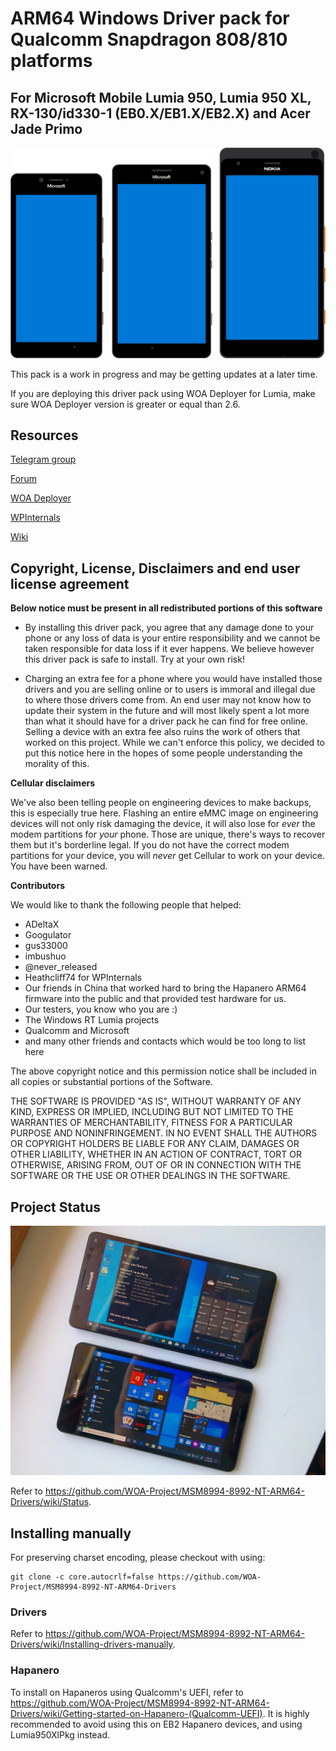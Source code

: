 # ARM64 Windows Driver pack for Qualcomm Snapdragon 808/810 platforms
## For Microsoft Mobile Lumia 950, Lumia 950 XL, RX-130/id330-1 (EB0.X/EB1.X/EB2.X) and Acer Jade Primo

![Devices](assets/banner.png)

This pack is a work in progress and may be getting updates at a later time.

If you are deploying this driver pack using WOA Deployer for Lumia, make sure WOA Deployer version is greater or equal than 2.6.

## Resources

[Telegram group](https://t.me/joinchat/Ey6mehEPg0Fe4utQNZ9yjA)

[Forum](https://woaproject.net)

[WOA Deployer](https://github.com/WOA-Project/WOA-Deployer-Lumia)

[WPInternals](http://wpinternals.net)

[Wiki](https://github.com/WOA-Project/MSM8994-8992-NT-ARM64-Drivers/wiki)

## Copyright, License, Disclaimers and end user license agreement

**Below notice must be present in all redistributed portions of this software**

- By installing this driver pack, you agree that any damage done to your phone or any loss of data is your entire responsibility and we cannot be taken responsible for data loss if it ever happens. We believe however this driver pack is safe to install. Try at your own risk!

- Charging an extra fee for a phone where you would have installed those drivers and you are selling online or to users is immoral and illegal due to where those drivers come from. An end user may not know how to update their system in the future and will most likely spent a lot more than what it should have for a driver pack he can find for free online. Selling a device with an extra fee also ruins the work of others that worked on this project. While we can't enforce this policy, we decided to put this notice here in the hopes of some people understanding the morality of this.

**Cellular disclaimers**

We've also been telling people on engineering devices to make backups, this is especially true here.
Flashing an entire eMMC image on engineering devices will not only risk damaging the device, it will also lose for *ever* the modem partitions for *your* phone.
Those are unique, there's ways to recover them but it's borderline legal. If you do not have the correct modem partitions for your device, you will *never* get Cellular to work on your device.
You have been warned.

**Contributors**

We would like to thank the following people that helped:

- ADeltaX
- Googulator
- gus33000
- imbushuo
- @never_released
- Heathcliff74 for WPInternals
- Our friends in China that worked hard to bring the Hapanero ARM64 firmware into the public
  and that provided test hardware for us.
- Our testers, you know who you are :)
- The Windows RT Lumia projects
- Qualcomm and Microsoft
- and many other friends and contacts which would be too long to list here

The above copyright notice and this permission notice shall be included in all
copies or substantial portions of the Software.

THE SOFTWARE IS PROVIDED "AS IS", WITHOUT WARRANTY OF ANY KIND, EXPRESS OR
IMPLIED, INCLUDING BUT NOT LIMITED TO THE WARRANTIES OF MERCHANTABILITY,
FITNESS FOR A PARTICULAR PURPOSE AND NONINFRINGEMENT. IN NO EVENT SHALL THE
AUTHORS OR COPYRIGHT HOLDERS BE LIABLE FOR ANY CLAIM, DAMAGES OR OTHER
LIABILITY, WHETHER IN AN ACTION OF CONTRACT, TORT OR OTHERWISE, ARISING FROM,
OUT OF OR IN CONNECTION WITH THE SOFTWARE OR THE USE OR OTHER DEALINGS IN THE
SOFTWARE.

## Project Status

![Real life phones](assets/real_life_phones.jpg)

Refer to https://github.com/WOA-Project/MSM8994-8992-NT-ARM64-Drivers/wiki/Status.

## Installing manually

For preserving charset encoding, please checkout with using:
```
git clone -c core.autocrlf=false https://github.com/WOA-Project/MSM8994-8992-NT-ARM64-Drivers
```

### Drivers

Refer to https://github.com/WOA-Project/MSM8994-8992-NT-ARM64-Drivers/wiki/Installing-drivers-manually.
  
### Hapanero 

To install on Hapaneros using Qualcomm's UEFI, refer to https://github.com/WOA-Project/MSM8994-8992-NT-ARM64-Drivers/wiki/Getting-started-on-Hapanero-(Qualcomm-UEFI). It is highly recommended to avoid using this on EB2 Hapanero devices, and using Lumia950XlPkg instead.
  

